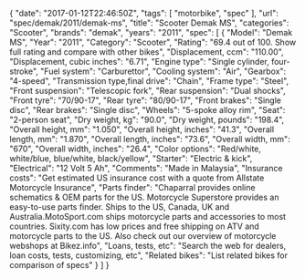 {
    "date": "2017-01-12T22:46:50Z",
    "tags": [
        "motorbike",
        "spec"
    ],
    "url": "spec\/demak\/2011\/demak-ms",
    "title": "Scooter Demak MS",
    "categories": "Scooter",
    "brands": "demak",
    "years": "2011",
    "spec": [
        {
            "Model": "Demak MS",
            "Year": "2011",
            "Category": "Scooter",
            "Rating": "69.4 out of 100. Show full rating and compare with other bikes",
            "Displacement, ccm": "110.00",
            "Displacement, cubic inches": "6.71",
            "Engine type": "Single cylinder, four-stroke",
            "Fuel system": "Carburettor",
            "Cooling system": "Air",
            "Gearbox": "4-speed",
            "Transmission type,final drive": "Chain",
            "Frame type": "Steel",
            "Front suspension": "Telescopic fork",
            "Rear suspension": "Dual shocks",
            "Front tyre": "70\/90-17",
            "Rear tyre": "80\/90-17",
            "Front brakes": "Single disc",
            "Rear brakes": "Single disc",
            "Wheels": "5-spoke alloy rim",
            "Seat": "2-person seat",
            "Dry weight, kg": "90.0",
            "Dry weight, pounds": "198.4",
            "Overall height, mm": "1.050",
            "Overall height, inches": "41.3",
            "Overall length, mm": "1.870",
            "Overall length, inches": "73.6",
            "Overall width, mm": "670",
            "Overall width, inches": "26.4",
            "Color options": "Red\/white, white\/blue, blue\/white, black\/yellow",
            "Starter": "Electric & kick",
            "Electrical": "12 Volt 5 Ah",
            "Comments": "Made in Malaysia",
            "Insurance costs": "Get estimated US insurance cost with a quote from Allstate Motorcycle Insurance",
            "Parts finder": "Chaparral provides online schematics & OEM parts for the US.   Motorcycle Superstore provides an easy-to-use parts finder. Ships to the US, Canada, UK and Australia.MotoSport.com ships motorcycle parts and accessories to most countries.    Sixity.com has low prices and free shipping on ATV and motorcycle parts to the US. Also check out our overview of motorcycle webshops at Bikez.info",
            "Loans, tests, etc": "Search the web for dealers, loan costs, tests, customizing, etc",
            "Related bikes": "List related bikes for comparison of specs"
        }
    ]
}